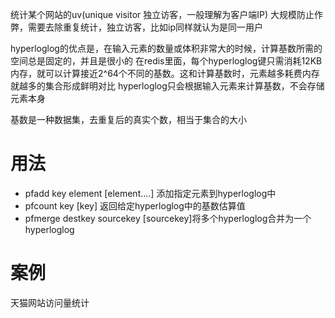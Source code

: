 统计某个网站的uv(unique visitor 独立访客，一般理解为客户端IP) 大规模防止作弊，需要去除重复统计，独立访客，比如ip同样就认为是同一用户

hyperloglog的优点是，在输入元素的数量或体积非常大的时候，计算基数所需的空间总是固定的，并且是很小的
在redis里面，每个hyperloglog键只需消耗12KB内存，就可以计算接近2^64个不同的基数。这和计算基数时，元素越多耗费内存就越多的集合形成鲜明对比
hyperloglog只会根据输入元素来计算基数，不会存储元素本身

基数是一种数据集，去重复后的真实个数，相当于集合的大小
# 用法
- pfadd key element [element....] 添加指定元素到hyperloglog中
-  pfcount key [key] 返回给定hyperloglog中的基数估算值
- pfmerge destkey sourcekey [sourcekey]将多个hyperloglog合并为一个hyperloglog








# 案例
天猫网站访问量统计
